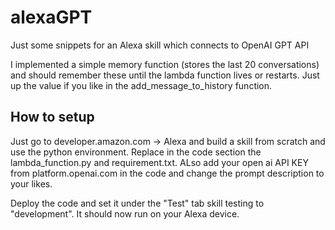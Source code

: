 # alexaGPT

Just some snippets for an Alexa skill which connects to OpenAI GPT API

I implemented a simple memory function (stores the last 20 conversations) and should remember these until the lambda function lives or restarts. Just up the value if you like in the add_message_to_history function.

## How to setup
Just go to developer.amazon.com -> Alexa and build a skill from scratch and use the python environment. 
Replace in the code section the lambda_function.py and requirement.txt.
ALso add your open ai API KEY from platform.openai.com in the code and change the prompt description to your likes.

Deploy the code and set it under the "Test" tab skill testing to "development". It should now run on your Alexa device.

